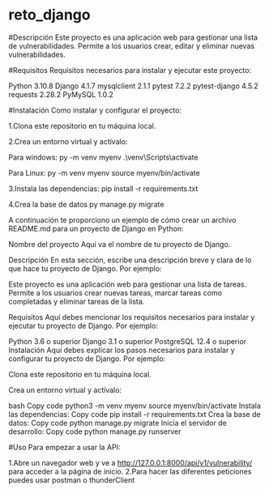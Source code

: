 # reto_django

#Descripción
Este proyecto es una aplicación web para gestionar una lista de vulnerabilidades.
Permite a los usuarios crear, editar y eliminar nuevas vulnerabilidades.

#Requisitos
Requisitos necesarios para instalar y ejecutar este proyecto:

Python            3.10.8
Django            4.1.7
mysqlclient       2.1.1
pytest            7.2.2
pytest-django     4.5.2
requests          2.28.2
PyMySQL           1.0.2

#Instalación
Como instalar y configurar el proyecto:

1.Clona este repositorio en tu máquina local.

2.Crea un entorno virtual y actívalo:

Para windows:
py -m venv myenv
.\venv\Scripts\activate

Para Linux:
py -m venv myenv
source myenv/bin/activate

3.Instala las dependencias:
pip install -r requirements.txt

4.Crea la base de datos
py manage.py migrate

A continuación te proporciono un ejemplo de cómo crear un archivo README.md para un proyecto de Django en Python:

Nombre del proyecto
Aquí va el nombre de tu proyecto de Django.

Descripción
En esta sección, escribe una descripción breve y clara de lo que hace tu proyecto de Django. Por ejemplo:

Este proyecto es una aplicación web para gestionar una lista de tareas. Permite a los usuarios crear nuevas tareas,
marcar tareas como completadas y eliminar tareas de la lista.

Requisitos
Aquí debes mencionar los requisitos necesarios para instalar y ejecutar tu proyecto de Django. Por ejemplo:

Python 3.6 o superior
Django 3.1 o superior
PostgreSQL 12.4 o superior
Instalación
Aquí debes explicar los pasos necesarios para instalar y configurar tu proyecto de Django. Por ejemplo:

Clona este repositorio en tu máquina local.

Crea un entorno virtual y actívalo:

bash
Copy code
python3 -m venv myenv
source myenv/bin/activate
Instala las dependencias:
Copy code
pip install -r requirements.txt
Crea la base de datos:
Copy code
python manage.py migrate
Inicia el servidor de desarrollo:
Copy code
python manage.py runserver

#Uso
Para empezar a usar la API:

1.Abre un navegador web y ve a http://127.0.0.1:8000/api/v1/vulnerability/ para acceder a la página de inicio.
2.Para hacer las diferentes peticiones puedes usar postman o thunderClient
